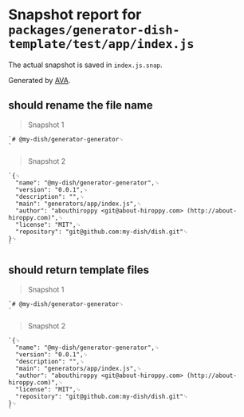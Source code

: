 # Snapshot report for `packages/generator-dish-template/test/app/index.js`

The actual snapshot is saved in `index.js.snap`.

Generated by [AVA](https://ava.li).

## should rename the file name

> Snapshot 1

    `# @my-dish/generator-generator␊
    `

> Snapshot 2

    `{␊
      "name": "@my-dish/generator-generator",␊
      "version": "0.0.1",␊
      "description": "",␊
      "main": "generators/app/index.js",␊
      "author": "abouthiroppy <git@about-hiroppy.com> (http://about-hiroppy.com)",␊
      "license": "MIT",␊
      "repository": "git@github.com:my-dish/dish.git"␊
    }␊
    `

## should return template files

> Snapshot 1

    `# @my-dish/generator-generator␊
    `

> Snapshot 2

    `{␊
      "name": "@my-dish/generator-generator",␊
      "version": "0.0.1",␊
      "description": "",␊
      "main": "generators/app/index.js",␊
      "author": "abouthiroppy <git@about-hiroppy.com> (http://about-hiroppy.com)",␊
      "license": "MIT",␊
      "repository": "git@github.com:my-dish/dish.git"␊
    }␊
    `
